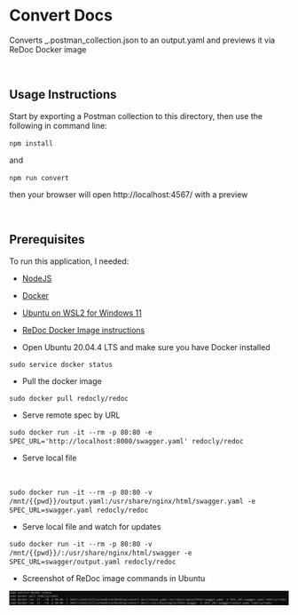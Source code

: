 # Convert Docs
Converts _.postman_collection.json to an output.yaml and previews it via ReDoc Docker image

<br>

## Usage Instructions

Start by exporting a Postman collection to this directory, then use the following in command line:

`
npm install 
` 

and

`
npm run convert
`

then your browser will open http://localhost:4567/ with a preview 

<br>


## Prerequisites

To run this application, I needed:

* [NodeJS](https://nodejs.org/en/download/)



* [Docker](https://docs.docker.com/desktop/install/windows-install/)


* [Ubuntu on WSL2 for Windows 11](https://ubuntu.com/tutorials/install-ubuntu-on-wsl2-on-windows-11-with-gui-support#1-overview)


* [ReDoc Docker Image instructions](https://hub.docker.com/r/redocly/redoc/)


* Open Ubuntu 20.04.4 LTS and make sure you have Docker installed
````
sudo service docker status
````

* Pull the docker image
```
sudo docker pull redocly/redoc
```

* Serve remote spec by URL
```
sudo docker run -it --rm -p 80:80 -e SPEC_URL='http://localhost:8000/swagger.yaml' redocly/redoc
```

* Serve local file
<br>

```
sudo docker run -it --rm -p 80:80 -v /mnt/{{pwd}}/output.yaml:/usr/share/nginx/html/swagger.yaml -e SPEC_URL=swagger.yaml redocly/redoc
```


* Serve local file and watch for updates
```
sudo docker run -it --rm -p 80:80 -v /mnt/{{pwd}}/:/usr/share/nginx/html/swagger -e SPEC_URL=swagger/output.yaml redocly/redoc
```

* Screenshot of ReDoc image commands in Ubuntu 
<img src="Images\ReDoc-Docker-Image-screenshots.png" title="Screenshot of Ubuntu terminal with ReDoc Docker Image commands">



 
  

 



 




